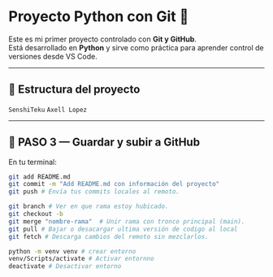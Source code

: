 # Proyecto Python con Git 🚀

Este es mi primer proyecto controlado con **Git y GitHub**.  
Está desarrollado en **Python** y sirve como práctica para aprender control de versiones desde VS Code.

---

## 📁 Estructura del proyecto

`SenshiTeku`
`Axell Lopez`

---

## 💾 PASO 3 — Guardar y subir a GitHub

En tu terminal:

```bash
git add README.md
git commit -m "Add README.md con información del proyecto"
git push # Envía tus commits locales al remoto.

git branch # Ver en que rama estoy hubicado.
git checkout -b
git merge "nombre-rama"  # Unir rama con tronco principal (main).
git pull # Bajar o desacargar ultima versión de codigo al local
git fetch # Descarga cambios del remoto sin mezclarlos.

python -m venv venv # crear entorno
venv/Scripts/activate # Activar entornno
deactivate # Desactivar entorno
```
